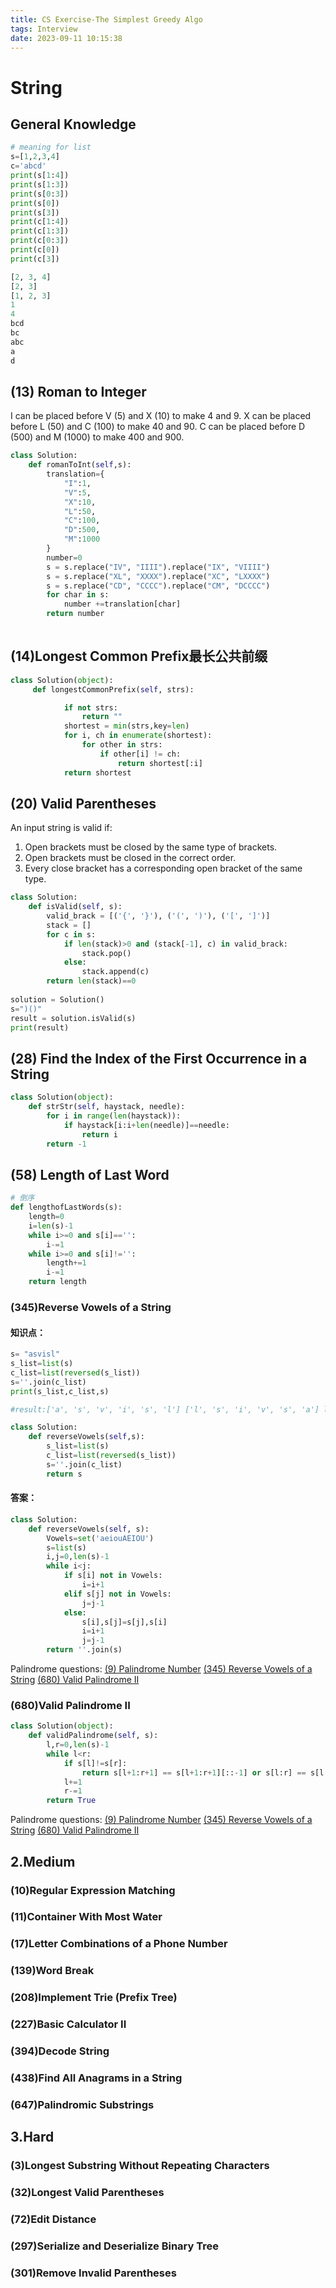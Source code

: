 ```yaml
---
title: CS Exercise-The Simplest Greedy Algo
tags: Interview
date: 2023-09-11 10:15:38
---
```


# String

## General Knowledge

```python
# meaning for list
s=[1,2,3,4]
c='abcd'
print(s[1:4])
print(s[1:3])
print(s[0:3])
print(s[0])
print(s[3])
print(c[1:4])
print(c[1:3])
print(c[0:3])
print(c[0])
print(c[3])

[2, 3, 4]
[2, 3]
[1, 2, 3]
1
4
bcd
bc
abc
a
d
```

## (13) Roman to Integer
I can be placed before V (5) and X (10) to make 4 and 9. 
X can be placed before L (50) and C (100) to make 40 and 90. 
C can be placed before D (500) and M (1000) to make 400 and 900.

```python
class Solution:
    def romanToInt(self,s):
        translation={
            "I":1,
            "V":5,
            "X":10,
            "L":50,
            "C":100,
            "D":500,
            "M":1000
        }
        number=0
        s = s.replace("IV", "IIII").replace("IX", "VIIII")
        s = s.replace("XL", "XXXX").replace("XC", "LXXXX")
        s = s.replace("CD", "CCCC").replace("CM", "DCCCC")
        for char in s:
            number +=translation[char]
        return number
    
```

## (14)Longest Common Prefix最长公共前缀

```python
class Solution(object):
     def longestCommonPrefix(self, strs):

            if not strs:
                return ""
            shortest = min(strs,key=len)
            for i, ch in enumerate(shortest):
                for other in strs:
                    if other[i] != ch:
                        return shortest[:i]
            return shortest
```

## (20) Valid Parentheses

An input string is valid if:
1. Open brackets must be closed by the same type of brackets.
2. Open brackets must be closed in the correct order.
3. Every close bracket has a corresponding open bracket of the same type.


```python
class Solution:
    def isValid(self, s): 
        valid_brack = [('{', '}'), ('(', ')'), ('[', ']')]
        stack = []
        for c in s:
            if len(stack)>0 and (stack[-1], c) in valid_brack:
                stack.pop()
            else:
                stack.append(c)
        return len(stack)==0
    
solution = Solution()
s=")()"
result = solution.isValid(s)
print(result)  
```


## (28) Find the Index of the First Occurrence in a String

```python
class Solution(object):
    def strStr(self, haystack, needle):
        for i in range(len(haystack)):
            if haystack[i:i+len(needle)]==needle:
                return i
        return -1
```

## (58) Length of Last Word

```python
# 倒序
def lengthofLastWords(s):
    length=0
    i=len(s)-1
    while i>=0 and s[i]=='':
        i-=1
    while i>=0 and s[i]!='':
        length+=1
        i-=1
    return length

```
###   (345)Reverse Vowels of a String
<a name="345"></a>

#### 知识点：
```python
s= "asvisl"
s_list=list(s)
c_list=list(reversed(s_list))
s=''.join(c_list)
print(s_list,c_list,s)

#result:['a', 's', 'v', 'i', 's', 'l'] ['l', 's', 'i', 'v', 's', 'a'] lsivsa

class Solution:
    def reverseVowels(self,s):
        s_list=list(s)
        c_list=list(reversed(s_list))
        s=''.join(c_list)
        return s
```
#### 答案：
```python
class Solution:
    def reverseVowels(self, s):
        Vowels=set('aeiouAEIOU')
        s=list(s)
        i,j=0,len(s)-1
        while i<j:
            if s[i] not in Vowels:
                i=i+1
            elif s[j] not in Vowels:
                j=j-1
            else: 
                s[i],s[j]=s[j],s[i]
                i=i+1
                j=j-1
        return ''.join(s)
```
Palindrome questions:
[(9) Palindrome Number](/2023/09/11/Interview/CS-Tutorial/1.The-Simplest-Greedy-Algo/Math/index.html#9)
[(345) Reverse Vowels of a String](/2023/09/11/Interview/CS-Tutorial/1.The-Simplest-Greedy-Algo/Math/index.html#345)
[(680) Valid Palindrome II](/2023/09/11/Interview/CS-Tutorial/2.Mastering-Two-Pointers/Two-Pointers/index.html#680)




###   (680)Valid Palindrome II
<a name="680"></a>

```python
class Solution(object):
    def validPalindrome(self, s):
        l,r=0,len(s)-1
        while l<r:
            if s[l]!=s[r]:
                return s[l+1:r+1] == s[l+1:r+1][::-1] or s[l:r] == s[l:r][::-1]
            l+=1
            r-=1
        return True
```

Palindrome questions:
[(9) Palindrome Number](/2023/09/11/Interview/CS-Tutorial/1.The-Simplest-Greedy-Algo/Math/index.html#9)
[(345) Reverse Vowels of a String](/2023/09/11/Interview/CS-Tutorial/1.The-Simplest-Greedy-Algo/Math/index.html#345)
[(680) Valid Palindrome II](/2023/09/11/Interview/CS-Tutorial/2.Mastering-Two-Pointers/Two-Pointers/index.html#680)


##   2.Medium

###   (10)Regular Expression Matching

###   (11)Container With Most Water

###   (17)Letter Combinations of a Phone Number

###   (139)Word Break

###   (208)Implement Trie (Prefix Tree)

###   (227)Basic Calculator II

###   (394)Decode String

###   (438)Find All Anagrams in a String

###   (647)Palindromic Substrings

##   3.Hard

###   (3)Longest Substring Without Repeating Characters

###   (32)Longest Valid Parentheses

###   (72)Edit Distance

###   (297)Serialize and Deserialize Binary Tree

###   (301)Remove Invalid Parentheses
